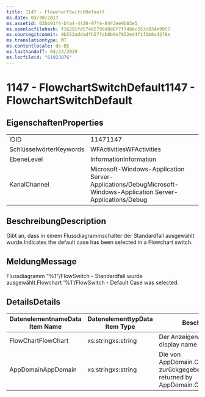 ```yaml
---
title: 1147 - FlowchartSwitchDefault
ms.date: 03/30/2017
ms.assetid: 03bb91f4-bfa4-4420-97fe-8443ee9b03e5
ms.openlocfilehash: f16291fd57465796d8d8f7f74bbc553c834e9957
ms.sourcegitcommit: 9b552addadfb57fab0b9e7852ed4f1f1b8a42f8e
ms.translationtype: MT
ms.contentlocale: de-DE
ms.lasthandoff: 04/23/2019
ms.locfileid: "61923876"
---
```

# <a name="1147---flowchartswitchdefault"></a><span data-ttu-id="4a655-102">1147 - FlowchartSwitchDefault</span><span class="sxs-lookup"><span data-stu-id="4a655-102">1147 - FlowchartSwitchDefault</span></span>
## <a name="properties"></a><span data-ttu-id="4a655-103">Eigenschaften</span><span class="sxs-lookup"><span data-stu-id="4a655-103">Properties</span></span>  
  
|||  
|-|-|  
|<span data-ttu-id="4a655-104">ID</span><span class="sxs-lookup"><span data-stu-id="4a655-104">ID</span></span>|<span data-ttu-id="4a655-105">1147</span><span class="sxs-lookup"><span data-stu-id="4a655-105">1147</span></span>|  
|<span data-ttu-id="4a655-106">Schlüsselwörter</span><span class="sxs-lookup"><span data-stu-id="4a655-106">Keywords</span></span>|<span data-ttu-id="4a655-107">WFActivities</span><span class="sxs-lookup"><span data-stu-id="4a655-107">WFActivities</span></span>|  
|<span data-ttu-id="4a655-108">Ebene</span><span class="sxs-lookup"><span data-stu-id="4a655-108">Level</span></span>|<span data-ttu-id="4a655-109">Information</span><span class="sxs-lookup"><span data-stu-id="4a655-109">Information</span></span>|  
|<span data-ttu-id="4a655-110">Kanal</span><span class="sxs-lookup"><span data-stu-id="4a655-110">Channel</span></span>|<span data-ttu-id="4a655-111">Microsoft-Windows-Application Server-Applications/Debug</span><span class="sxs-lookup"><span data-stu-id="4a655-111">Microsoft-Windows-Application Server-Applications/Debug</span></span>|  
  
## <a name="description"></a><span data-ttu-id="4a655-112">Beschreibung</span><span class="sxs-lookup"><span data-stu-id="4a655-112">Description</span></span>  
 <span data-ttu-id="4a655-113">Gibt an, dass in einem Flussdiagrammschalter der Standardfall ausgewählt wurde.</span><span class="sxs-lookup"><span data-stu-id="4a655-113">Indicates the default case has been selected in a Flowchart switch.</span></span>  
  
## <a name="message"></a><span data-ttu-id="4a655-114">Meldung</span><span class="sxs-lookup"><span data-stu-id="4a655-114">Message</span></span>  
 <span data-ttu-id="4a655-115">Flussdiagramm "%1"/FlowSwitch - Standardfall wurde ausgewählt.</span><span class="sxs-lookup"><span data-stu-id="4a655-115">Flowchart '%1'/FlowSwitch - Default Case was selected.</span></span>  
  
## <a name="details"></a><span data-ttu-id="4a655-116">Details</span><span class="sxs-lookup"><span data-stu-id="4a655-116">Details</span></span>  
  
|<span data-ttu-id="4a655-117">Datenelementname</span><span class="sxs-lookup"><span data-stu-id="4a655-117">Data Item Name</span></span>|<span data-ttu-id="4a655-118">Datenelementtyp</span><span class="sxs-lookup"><span data-stu-id="4a655-118">Data Item Type</span></span>|<span data-ttu-id="4a655-119">Beschreibung</span><span class="sxs-lookup"><span data-stu-id="4a655-119">Description</span></span>|  
|--------------------|--------------------|-----------------|  
|<span data-ttu-id="4a655-120">FlowChart</span><span class="sxs-lookup"><span data-stu-id="4a655-120">FlowChart</span></span>|<span data-ttu-id="4a655-121">xs:string</span><span class="sxs-lookup"><span data-stu-id="4a655-121">xs:string</span></span>|<span data-ttu-id="4a655-122">Der Anzeigename des FlowChart.</span><span class="sxs-lookup"><span data-stu-id="4a655-122">The display name of the FlowChart.</span></span>|  
|<span data-ttu-id="4a655-123">AppDomain</span><span class="sxs-lookup"><span data-stu-id="4a655-123">AppDomain</span></span>|<span data-ttu-id="4a655-124">xs:string</span><span class="sxs-lookup"><span data-stu-id="4a655-124">xs:string</span></span>|<span data-ttu-id="4a655-125">Die von AppDomain.CurrentDomain.FriendlyName zurückgegebene Zeichenfolge.</span><span class="sxs-lookup"><span data-stu-id="4a655-125">The string returned by AppDomain.CurrentDomain.FriendlyName.</span></span>|
